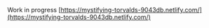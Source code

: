 Work in progress
[https://mystifying-torvalds-9043db.netlify.com/](https://mystifying-torvalds-9043db.netlify.com/)